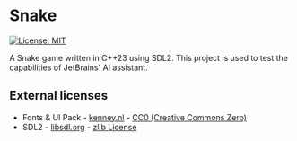 # Snake

[![License: MIT](https://img.shields.io/badge/License-MIT-yellow.svg)](https://opensource.org/licenses/MIT)

A Snake game written in C++23 using SDL2.
This project is used to test the capabilities of JetBrains' AI assistant.

## External licenses

 * Fonts & UI Pack - [kenney.nl](https://kenney.nl/) - [CC0 (Creative Commons Zero)](http://creativecommons.org/publicdomain/zero/1.0/)
 * SDL2 - [libsdl.org](https://www.libsdl.org/index.php) - [zlib License](https://www.zlib.net/zlib_license.html)
